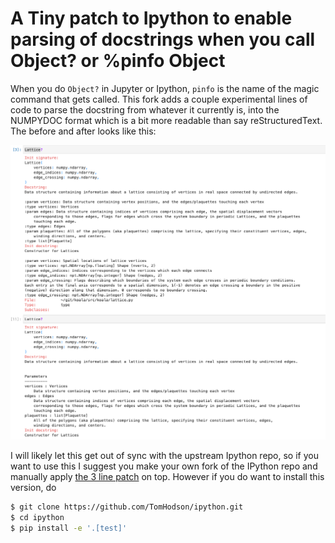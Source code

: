 # A Tiny patch to Ipython to enable parsing of docstrings when you call Object? or %pinfo Object

When you do `Object?` in Jupyter or Ipython, `pinfo` is the name of the magic command that gets called. This fork adds a couple experimental lines of code to parse the docstring from whatever it currently is, into the NUMPYDOC format which is a bit more readable than say reStructuredText. The before and after looks like this:

![A screenshot of a docstring being displayed in rST format and then in NUMPYDOC format after parsing](https://github.com/TomHodson/ipython/blob/master/before_after.png?raw=true)

I will likely let this get out of sync with the upstream Ipython repo, so if you want to use this I suggest you make your own fork of the IPython repo and manually apply [the 3 line patch](https://github.com/TomHodson/ipython/commit/afc9571a3794d15a7fdf724ed151dc279824f2ad) on top. However if you do want to install this version, do
``` bash
$ git clone https://github.com/TomHodson/ipython.git
$ cd ipython
$ pip install -e '.[test]'
```
